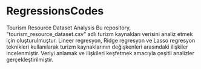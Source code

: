 # RegressionsCodes
Tourism Resource Dataset Analysis
Bu repository, "tourism_resource_dataset.csv" adlı turizm kaynakları verisini analiz etmek için oluşturulmuştur. Lineer regresyon, Ridge regresyon ve Lasso regresyon teknikleri kullanılarak turizm kaynaklarının değişkenleri arasındaki ilişkiler incelenmiştir. Veriyi anlamak ve ilişkileri keşfetmek amacıyla çeşitli analizler gerçekleştirilmiştir.
